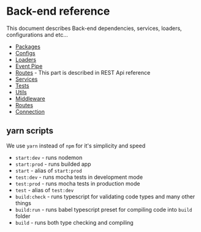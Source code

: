 # Back-end reference

This document describes Back-end dependencies, services, loaders, configurations and etc...

- [Packages](./01_Packages/index.md)
- [Configs](./02_Configs/index.md)
- [Loaders](./03_Loaders/index.md)
- [Event Pipe](./04_Pipe/index.md)
- [Routes](../01_Rest_Api/index.md) - This part is described in REST Api reference
- [Services](./05_Services/index.md)
- [Tests](./06_Tests/index.md)
- [Utils](./07_Utils/index.md)
- [Middleware](./08_Middleware/index.md)
- [Routes](./09_Routes/index.md)
- [Connection](./10_Connection/index.md)

## yarn scripts

We use `yarn` instead of `npm` for it's simplicity and speed

- `start:dev` - runs nodemon
- `start:prod` - runs builded app
- `start` - alias of `start:prod`
- `test:dev` - runs mocha tests in development mode
- `test:prod` - runs mocha tests in production mode
- `test` - alias of `test:dev`
- `build:check` - runs typescript for validating code types and many other things
- `build:run` - runs babel typescript preset for compiling code into `build` folder
- `build` - runs both type checking and compiling
